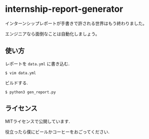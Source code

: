 # internship-report-generator

インターンシップレポートが手書きで許される世界はもう終わりました。

エンジニアなら面倒なことは自動化しましょう。

## 使い方

レポートを `data.yml` に書き込む.

    $ vim data.yml

ビルドする.

    $ python3 gen_report.py

## ライセンス

MITライセンスで公開しています. 

役立ったら僕にビールかコーヒーをおごってください.
